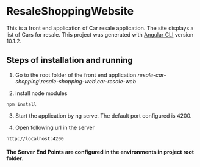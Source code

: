 # ResaleShoppingWebsite

This is a front end application of Car resale application. The site displays a list of Cars for resale. 
This project was generated with [Angular CLI](https://github.com/angular/angular-cli) version 10.1.2.

## Steps of installation and running

1. Go to the root folder of the front end application *resale-car-shopping\resale-shopping-web\car-resale-web*

2.  install node modules

`npm install `

3. Start the application by ng serve. The default port configured is 4200.

4. Open following url in the server

`http://localhost:4200`

#### The Server End Points are configured in the environments in project root folder.
